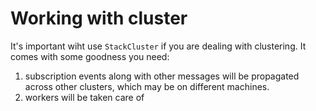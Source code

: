 # Working with cluster

It's important wiht use `StackCluster` if you are dealing with clustering. It comes with some goodness you need:

1. subscription events along with other messages will be propagated across other clusters, which may be on different machines.
2. workers will be taken care of



